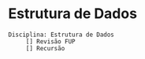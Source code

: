 # Estrutura de Dados
    Disciplina: Estrutura de Dados
         [] Revisão FUP
         [] Recursão